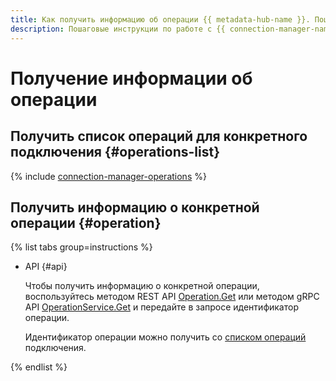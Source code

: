 ```yaml
---
title: Как получить информацию об операции {{ metadata-hub-name }}. Пошаговые инструкции
description: Пошаговые инструкции по работе с {{ connection-manager-name }} в {{ yandex-cloud }}. Из статьи вы узнаете, как получить информацию об операции.
---
```


# Получение информации об операции

## Получить список операций для конкретного подключения {#operations-list}

{% include [connection-manager-operations](../../_includes/metadata-hub/connection-manager-operations.md) %}

## Получить информацию о конкретной операции {#operation}

{% list tabs group=instructions %}

- API {#api}
  
  Чтобы получить информацию о конкретной операции, воспользуйтесь методом REST API [Operation.Get](../connection-manager/api-ref/Operation/get.md) или методом gRPC API [OperationService.Get](../connection-manager/api-ref/grpc/Operation/get.md) и передайте в запросе идентификатор операции.

  Идентификатор операции можно получить со [списком операций](operation-connection.md#operations-list) подключения.

{% endlist %}
